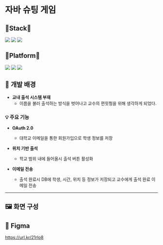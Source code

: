 자바 슈팅 게임
=============

## 🔧Stack🔧
<p align="left">
  <img src="https://img.shields.io/badge/Flutter-%2302569B.svg?style=for-the-badge&logo=Flutter&logoColor=white">
  <img src="https://img.shields.io/badge/dart-0175C2?style=for-the-badge&logo=dart&logoColor=white">
  <img src="https://img.shields.io/badge/Supabase-3ECF8E?style=for-the-badge&logo=supabase&logoColor=white">
</p>

## 📱Platform📱
<p align="left">
  <img src="https://img.shields.io/badge/ios-000000?style=for-the-badge&logo=ios&logoColor=white">
  <img src="https://img.shields.io/badge/android-3DDC84?style=for-the-badge&logo=android&logoColor=white">
  <img src="https://img.shields.io/badge/web-4285F4?style=for-the-badge&logo=google-chrome&logoColor=white">
</p>

## 📜 개발 배경
- **교내 출석 시스템 부재**
     - 이름을 불러 출석하는 방식을 벗어나고 교수의 편읫헝을 위해 생각하게 되었다.

### 💡 주요 기능
- **OAuth 2.0**
  - 대학교 이메일을 통한 회원가입으로 학생 정보를 저장
  
- **위치 기반 출석**
  - 학교 범위 내에 들어올시 출석 버튼 활성화
  
- **이메일 전송**
  - 출석 완료시 DB에 학생, 시간, 위치 등 정보가 저장되고 교수에게 출석 완료 이메일 전송

---

## 🖼 화면 구성


## 🎨 Figma
https://url.kr/21rlo8
